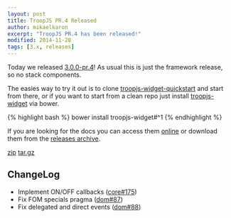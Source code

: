 ```yaml
---
layout: post
title: TroopJS PR.4 Released
author: mikaelkaron
excerpt: "TroopJS PR.4 has been released!"
modified: 2014-11-28
tags: [3.x, releases]
---
```


Today we released [3.0.0-pr.4](https://github.com/troopjs/troopjs/releases/tag/3.0.0-pr.4)! As usual this is just the framework release, so no stack components.

The easies way to try it out is to clone [troopjs-widget-quickstart](https://github.com/troopjs/troopjs-widget-quickstart/) and start from there, or if you want to start from a clean repo just install [troopjs-widget](https://github.com/troopjs/troopjs-widget) via bower.

{% highlight bash %}
bower install troopjs-widget#^1
{% endhighlight %}

If you are looking for the docs you can access them [online](https://cdn.rawgit.com/troopjs/troopjs/3.0.0-pr.4/docs/index.html) or download them from the [releases archive](https://github.com/troopjs/troopjs/releases/tag/3.0.0-pr.4).

<div markdown="0">
<a href="https://github.com/troopjs/troopjs/archive/3.0.0-pr.4.zip" class="btn btn-success">zip</a>
<a href="https://github.com/troopjs/troopjs/archive/3.0.0-pr.4.tar.gz" class="btn btn-success">tar.gz</a>
</div>

## ChangeLog

- Implement ON/OFF callbacks ([core#175](https://github.com/troopjs/troopjs-core/pull/175))
- Fix FOM specials pragma ([dom#87](https://github.com/troopjs/troopjs-dom/pull/87))
- Fix delegated and direct events ([dom#88](https://github.com/troopjs/troopjs-dom/pull/88))
